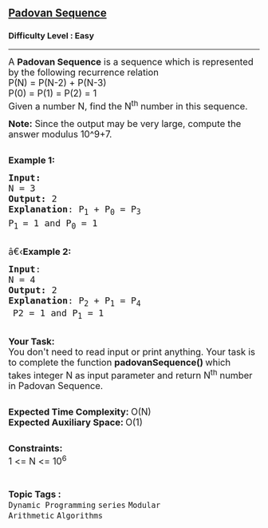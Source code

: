 <h2><a href="https://www.geeksforgeeks.org/problems/padovan-sequence2855/1?page=1&category=Dynamic%20Programming&difficulty=Easy&sortBy=submissions">Padovan Sequence</a></h2><h3>Difficulty Level : Easy</h3><hr><div class="problems_problem_content__Xm_eO"><p><span style="font-size:18px">A <strong>Padovan Sequence</strong>&nbsp;is a sequence&nbsp;which is represented by the following recurrence relation<br>
P(N) = P(N-2) + P(N-3)<br>
P(0) = P(1) = P(2) = 1<br>
Given a number N,&nbsp;find the N<sup>th</sup> number in this sequence.</span></p>

<p><span style="font-size:18px"><strong>Note:</strong>&nbsp;Since the output may&nbsp;be very large, compute the answer&nbsp;modulus 10^9+7.</span></p>

<p><br>
<span style="font-size:18px"><strong>Example 1:</strong></span></p>

<pre><span style="font-size:18px"><strong>Input:</strong>
N = 3
<strong>Output:</strong> 2
<strong>Explanation</strong>: P<sub>1</sub> + P<sub>0</sub> = P<sub>3<sub>
</sub></sub>P<sub>1 </sub>= 1 and P<sub>0</sub> = 1
</span></pre>

<p><br>
<span style="font-size:18px">â€‹<strong>Example 2:</strong></span></p>

<pre><span style="font-size:18px"><strong>Input</strong>: 
N = 4
<strong>Output:</strong> 2
<strong>Explanation</strong>: P<sub>2</sub>&nbsp;+ P<sub>1</sub>&nbsp;= P<sub>4</sub>
<sub> </sub>P2 = 1 and P<sub>1</sub>&nbsp;= 1
</span></pre>

<p><br>
<span style="font-size:18px"><strong>Your Task:</strong><br>
You don't need to read input or print anything. Your task is to complete the function&nbsp;<strong>padovanSequence()&nbsp;</strong>which takes&nbsp;integer N as input parameter and return N<sup>th</sup>&nbsp;number in Padovan Sequence.</span></p>

<p><br>
<span style="font-size:18px"><strong>Expected Time Complexity:&nbsp;</strong>O(N)<br>
<strong>Expected Auxiliary Space:&nbsp;</strong>O(1)</span></p>

<p><br>
<span style="font-size:18px"><strong>Constraints:</strong><br>
1 &lt;= N&nbsp;&lt;= 10<sup>6</sup></span></p>
</div><br><p><span style=font-size:18px><strong>Topic Tags : </strong><br><code>Dynamic Programming</code>&nbsp;<code>series</code>&nbsp;<code>Modular Arithmetic</code>&nbsp;<code>Algorithms</code>&nbsp;